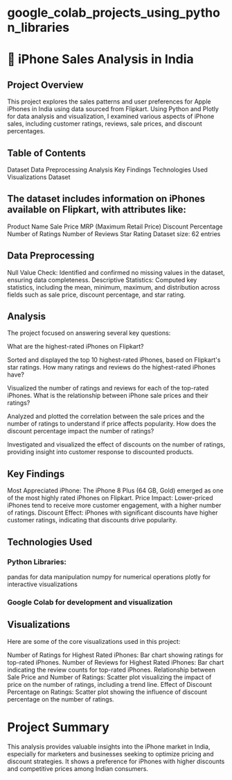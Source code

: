# google_colab_projects_using_python_libraries

# 📱 iPhone Sales Analysis in India

## Project Overview

This project explores the sales patterns and user preferences for Apple iPhones in India using data sourced from Flipkart. Using Python and Plotly for data analysis and visualization, I examined various aspects of iPhone sales, including customer ratings, reviews, sale prices, and discount percentages.

## Table of Contents
Dataset
Data Preprocessing
Analysis
Key Findings
Technologies Used
Visualizations
Dataset

## The dataset includes information on iPhones available on Flipkart, with attributes like:

Product Name
Sale Price
MRP (Maximum Retail Price)
Discount Percentage
Number of Ratings
Number of Reviews
Star Rating
Dataset size: 62 entries

## Data Preprocessing
Null Value Check: Identified and confirmed no missing values in the dataset, ensuring data completeness.
Descriptive Statistics: Computed key statistics, including the mean, minimum, maximum, and distribution across fields such as sale price, discount percentage, and star rating.
## Analysis
The project focused on answering several key questions:

What are the highest-rated iPhones on Flipkart?

Sorted and displayed the top 10 highest-rated iPhones, based on Flipkart's star ratings.
How many ratings and reviews do the highest-rated iPhones have?

Visualized the number of ratings and reviews for each of the top-rated iPhones.
What is the relationship between iPhone sale prices and their ratings?

Analyzed and plotted the correlation between the sale prices and the number of ratings to understand if price affects popularity.
How does the discount percentage impact the number of ratings?

Investigated and visualized the effect of discounts on the number of ratings, providing insight into customer response to discounted products.
## Key Findings
Most Appreciated iPhone: The iPhone 8 Plus (64 GB, Gold) emerged as one of the most highly rated iPhones on Flipkart.
Price Impact: Lower-priced iPhones tend to receive more customer engagement, with a higher number of ratings.
Discount Effect: iPhones with significant discounts have higher customer ratings, indicating that discounts drive popularity.
## Technologies Used
### Python Libraries:
pandas for data manipulation
numpy for numerical operations
plotly for interactive visualizations
### Google Colab for development and visualization
## Visualizations
Here are some of the core visualizations used in this project:

Number of Ratings for Highest Rated iPhones: Bar chart showing ratings for top-rated iPhones.
Number of Reviews for Highest Rated iPhones: Bar chart indicating the review counts for top-rated iPhones.
Relationship between Sale Price and Number of Ratings: Scatter plot visualizing the impact of price on the number of ratings, including a trend line.
Effect of Discount Percentage on Ratings: Scatter plot showing the influence of discount percentage on the number of ratings.
# Project Summary
This analysis provides valuable insights into the iPhone market in India, especially for marketers and businesses seeking to optimize pricing and discount strategies. It shows a preference for iPhones with higher discounts and competitive prices among Indian consumers.
